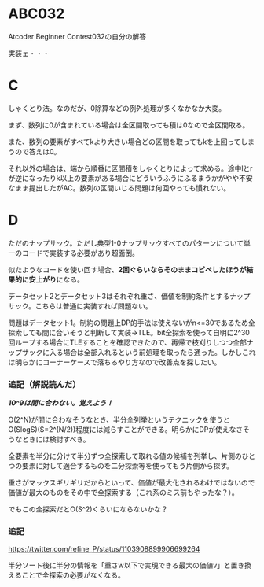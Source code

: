 # ABC032
Atcoder Beginner Contest032の自分の解答

実装ェ・・・

# C
しゃくとり法。なのだが、0除算などの例外処理が多くなかなか大変。

まず、数列に0が含まれている場合は全区間取っても積は0なので全区間取る。

また、数列の要素がすべてkより大きい場合どの区間を取ってもkを上回ってしまうので答えは0。

それ以外の場合は、端から順番に区間積をしゃくとりによって求める。途中lとrが逆になったりk以上の要素がある場合にどういうふうにふるまうかがやや不安なまま提出したがAC。数列の区間いじる問題は何回やっても慣れない。

# D
ただのナップサック。ただし典型1-0ナップサックすべてのパターンについて単一のコードで実装する必要があり超面倒。

似たようなコードを使い回す場合、**2回ぐらいならそのままコピペしたほうが結果的に安上がり**になる。

データセット2とデータセット3はそれぞれ重さ、価値を制約条件とするナップサック。こちらは普通に実装すれば問題ない。

問題はデータセット1。制約の問題上DP的手法は使えないがn\<=30であるため全探索しても間に合いそうと判断して実装→TLE。bit全探索を使って自明に2^30回ループする場合にTLEすることを確認できたので、再帰で枝刈りしつつ全部ナップサックに入る場合は全部入れるという前処理を取ったら通った。しかしこれは明らかにコーナーケースで落ちるやり方なので改善点を探したい。

### 追記（解説読んだ）
***10^9は間に合わない。覚えよう！***

O(2^N)が間に合わなそうなとき、半分全列挙というテクニックを使うとO(SlogS)(S=2^(N/2))程度には減らすことができる。明らかにDPが使えなさそうなときには検討すべき。

全要素を半分に分けて半分ずつ全探索して取れる値の候補を列挙し、片側のひとつの要素に対して適合するものを二分探索等を使ってもう片側から探す。

重さがマックスギリギリだからといって、価値が最大化されるわけではないので価値が最大のものをその中で全探索する（これ系のミス前もやったな？）。

でもこの全探索だとO(S^2)くらいにならないかな？

### 追記
https://twitter.com/refine_P/status/1103908899906699264

半分ソート後に半分の情報を「重さw以下で実現できる最大の価値v」と置き換えることで全探索の必要がなくなる。